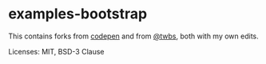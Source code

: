 # examples-bootstrap

This contains forks from [codepen](https://codepen.io/team/bootstrap/) and from [@twbs](https://github.com/twbs), both with my own edits.

Licenses: MIT, BSD-3 Clause